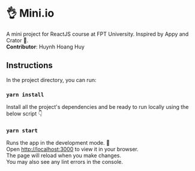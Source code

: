 # 👌 Mini.io 

A mini project for ReactJS course at FPT University. Inspired by Appy and Crator 💖.\
**Contributor**: Huynh Hoang Huy

## Instructions

In the project directory, you can run:

### `yarn install` 
Install all the project's dependencies and be ready to run locally using the below script 👇

### `yarn start`

Runs the app in the development mode. 🎉\
Open [http://localhost:3000](http://localhost:3000) to view it in your browser.\
The page will reload when you make changes.\
You may also see any lint errors in the console.

